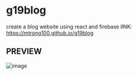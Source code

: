 # g19blog
create a blog website using react and firebase
lINK: https://mtrong100.github.io/g19blog

## PREVIEW
![image](https://github.com/mtrong100/g19blog/assets/94778246/366d2007-27ae-4a3d-acd4-37b34ea16d0f)
